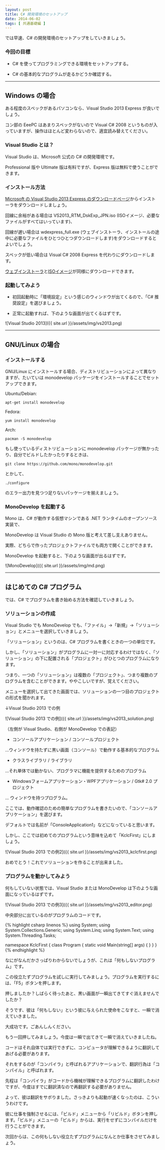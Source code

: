 ```yaml
---
layout: post
title: C# 開発環境のセットアップ
date: 2014-06-02
tags: [ 共通基礎編 ]
---
```


では早速、C# の開発環境のセットアップをしていきましょう。

### 今回の目標

* C# を使ってプログラミングできる環境をセットアップする。

* C# の基本的なプログラムが走るかどうか確認する。

----

## Windows の場合

ある程度のスペックがあるパソコンなら、Visual Studio 2013 Express が良いでしょう。

コン部の EeePC はあまりスペックがないので Visual C# 2008 というものが入っていますが、操作はほとんど変わらないので、適宜読み替えてください。

### Visual Studio とは？

Visual Studio は、Microsoft 公式の C# の開発環境です。

Professional 版や Ultimate 版は有料ですが、Express 版は無料で使うことができます。

### インストール方法

[Microsoft の Visual Studio 2013 Express のダウンロードページ](http://www.microsoft.com/ja-jp/download/details.aspx?id=40787)からインストーラをダウンロードしましょう。

回線に余裕がある場合は VS2013_RTM_DskExp_JPN.iso (ISOイメージ、必要なファイルがすべてはいっています)、

回線が遅い場合は wdexpress_full.exe (ウェブインストーラ、インストールの途中に必要なファイルをひとつひとつダウンロードします)をダウンロードするとよいでしょう。

スペックが低い場合は Visual C# 2008 Express を代わりにダウンロードします。

[ウェブインストーラ](http://go.microsoft.com/?LinkId=9348303)と[ISOイメージ](http://go.microsoft.com/?LinkId=9348306)が同様にダウンロードできます。

### 起動してみよう

* 初回起動時に「環境設定」という感じのウィンドウが出てくるので、「C# 推奨設定」を選びましょう。

* 正常に起動すれば、下のような画面が出てくるはずです。

![Visual Studio 2013]({{ site.url }}/assets/img/vs2013.png)

----

## GNU/Linux の場合

### インストールする

GNU/Linux にインストールする場合、ディストリビューションによって異なりますが、たいていは monodevelop パッケージをインストールすることでセットアップできます。

Ubuntu/Debian:

    apt-get install monodevelop

Fedora: 

    yum install monodevelop

Arch:

    pacman -S monodevelop

もし使っているディストリビューションに monodevelop パッケージが無かったり、自分でビルドしたかったりするときは、

    git clone https://github.com/mono/monodevelop.git

とかして、

    ./configure

のエラー出力を見つつ足りないパッケージを揃えましょう。

### MonoDevelop を起動する

Mono は、C# が動作する仮想マシンである .NET ランタイムのオープンソース実装で、

MonoDevelop は Visual Studio の Mono 版と考えて差し支えありません。

実際、どちらで作ったプロジェクトファイルでも両方で開くことができます。

MonoDevelop を起動すると、下のような画面が出るはずです。

![MonoDevelop]({{ site.url }}/assets/img/md.png)

----

## はじめての C# プログラム

では、C# でプログラムを書き始める方法を確認していきましょう。


### ソリューションの作成

Visual Studio でも MonoDevelop でも、「ファイル」->「新規」->「ソリューション」とメニューを選択していきましょう。

「ソリューション」というのは、C# プログラムを書くときの一つの単位です。

しかし、「ソリューション」がプログラムに一対一に対応するわけではなく、「ソリューション」の下に配置される「プロジェクト」がひとつのプログラムになります。

つまり、一つの「ソリューション」は複数の「プロジェクト」、つまり複数のプログラムを含むことができます。ややこしいですが、覚えてください。

メニューを選択して出てきた画面では、ソリューションの一つ目のプロジェクトの形式を聞かれます。

↓Visual Studio 2013 での例

![Visual Studio 2013 での例]({{ site.url }}/assets/img/vs2013_solution.png)

（左側が Visual Studio、右側が MonoDevelop での表記）

* コンソールアプリケーション / コンソールプロジェクト

...ウィンドウを持たずに黒い画面（コンソール）で動作する基本的なプログラム

* クラスライブラリ / ライブラリ

...それ単体では動かない、プログラマに機能を提供するためのプログラム

* Windowsフォームアプリケーション・WPFアプリケーション / Gtk# 2.0 プロジェクト

... ウィンドウを持つプログラム。

ここでは、動作確認のための簡単なプログラムを書きたいので、「コンソールアプリケーション」を選びます。

デフォルトでは名前が「ConsoleApplication1」などになっていると思います。

しかし、ここでは初めてのプログラムという意味を込めて「KclcFirst」にしましょう。

![Visual Studio 2013 での例2]({{ site.url }}/assets/img/vs2013_kclcfirst.png)

おめでとう！これでソリューションを作ることが出来ました。

### プログラムを動かしてみよう

何もしていない状態では、Visual Studio または MonoDevelop は下のような画面になっているはずです。

![Visual Studio 2013 での例3]({{ site.url }}/assets/img/vs2013_editor.png)

中央部分に出ているのがプログラムのコードです。

{% highlight csharp linenos %}
using System;
using System.Collections.Generic;
using System.Linq;
using System.Text;
using System.Threading.Tasks;

namespace KclcFirst
{
    class Program
    {
        static void Main(string[] args)
        {
        }
    }
}
{% endhighlight %}

なにがなんだかさっぱりわからないでしょうが、これは「何もしないプログラム」です。

この役立たずプログラムを試しに実行してみましょう。プログラムを実行するには、「F5」ボタンを押します。

押しましたか？しばらく待ったあと、黒い画面が一瞬出てきてすぐ消えませんでしたか？

そうです、彼は「何もしない」という彼に与えられた使命をこなすと、一瞬で消えていきました。

大成功です。ごあんしんください。

もう一回押してみましょう。今度は一瞬で出てきて一瞬で消えていきましたね。

コードはそれ自体では実行できずに、コンピュータが理解できるように翻訳してあげる必要があります。

それをするのが「コンパイラ」と呼ばれるアプリケーションで、翻訳行為は「コンパイル」と呼ばれます。

先程は「コンパイラ」がコードから機械が理解できるプログラムに翻訳したわけですが、今度はすでに翻訳済なので再翻訳する必要がありません。

よって、彼は翻訳をサボりました。さっきよりも起動が速くなったのは、こういうわけです。

彼に仕事を強制させるには、「ビルド」メニューから「リビルド」ボタンを押します。「ビルド」メニューの「ビルド」からは、実行をせずにコンパイルだけを行うことができます。

次回からは、この何もしない役立たずプログラムになんとか仕事をさせてみましょう。
